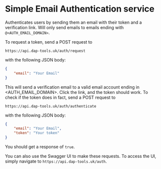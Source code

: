 # Simple Email Authentication service

Authenticates users by sending them an email with their token and a 
verification link. Will only send emails to emails ending
with `@<AUTH_EMAIL_DOMAIN>`.

To request a token, send a POST request to

`https://api.dap-tools.uk/auth/request`

with the following JSON body:
```json
{
    "email": "Your Email"
}
```

This will send a verification email to a valid email account ending in <AUTH_EMAIL_DOMAIN>. Click the link,
and the token should work. To check if the token does in fact, send a POST
request to

`https://api.dap-tools.uk/auth/authenticate`

with the following JSON body:
```json
{
    "email": "Your Email",
    "token": "Your token"
}
```
You should get a response of `true`.


You can also use the Swagger UI to make these requests. To access the UI,
simply navigate to `https://api.dap-tools.uk/auth`. 
